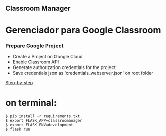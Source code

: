 ## Classroom Manager

# Gerenciador para Google Classroom

### Prepare Google Project
* Create a Project on Google Cloud
* Enable Classroom API 
* Generate authorization credentials for the project
* Save credentials json as 'credentials_webserver.json' on root folder

[Step-by-step](https://developers.google.com/identity/protocols/oauth2/web-server#example)



# on terminal:
```
$ pip install -r requirements.txt
$ export FLASK_APP=classroomanager
$ export FLASK_ENV=development
$ flask run
```